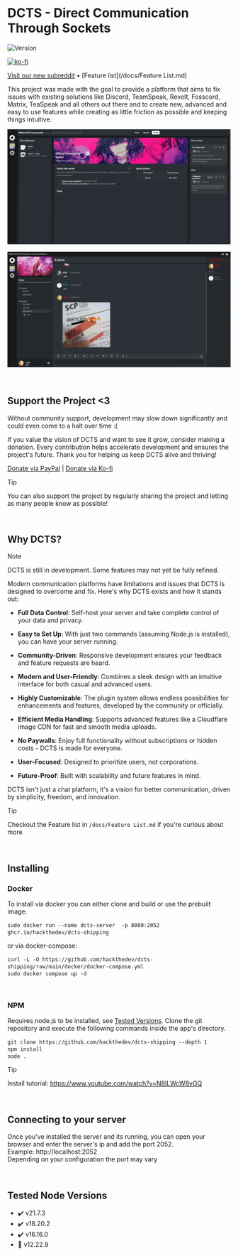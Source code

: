 # DCTS - Direct Communication Through Sockets
![Version](https://img.shields.io/static/v1?label=State&message=Early%20Access&color=orange) 

[![ko-fi](https://ko-fi.com/img/githubbutton_sm.svg)](https://ko-fi.com/M4M719FPNG)
<!-- ![GitHub all releases](https://img.shields.io/github/downloads/hackthedev/dcts-shipping/total?color=success&label=Downloads) -->
[Visit our new subreddit](https://www.reddit.com/r/dcts/) • [Feature list](/docs/Feature List.md)


This project was made with the goal to provide a platform that aims to fix issues with existing solutions like Discord, TeamSpeak, Revolt, Fosscord, Matrix, TeaSpeak and all others out there and to create new, advanced and easy to use features while creating as little friction as possible and keeping things intuitive.

![image-20250904184002475](./assets/image-20250904184002475.png)

![image-20250904184210525](./assets/image-20250904184210525.png)

<br>

## Support the Project <3
Without community support, development may slow down significantly and could even come to a halt over time :(

If you value the vision of DCTS and want to see it grow, consider making a donation. Every contribution helps accelerate development and ensures the project's future. Thank you for helping us keep DCTS alive and thriving!

[Donate via PayPal](https://www.paypal.me/devilsstore) | [Donate via Ko-fi](https://ko-fi.com/shydevil)

> [!TIP]
>
> You can also support the project by regularly sharing the project and letting as many people know as possible!

<br>

## Why DCTS?

> [!NOTE]
> DCTS is still in development. Some features may not yet be fully refined.

Modern communication platforms have limitations and issues that DCTS is designed to overcome and fix. Here's why DCTS exists and how it stands out:

- **Full Data Control**: Self-host your server and take complete control of your data and privacy.

- **Easy to Set Up**: With just two commands (assuming Node.js is installed), you can have your server running.

- **Community-Driven**: Responsive development ensures your feedback and feature requests are heard.

- **Modern and User-Friendly**: Combines a sleek design with an intuitive interface for both casual and advanced users.

- **Highly Customizable**: The plugin system allows endless possibilities for enhancements and features, developed by the community or officially.

- **Efficient Media Handling**: Supports advanced features like a Cloudflare image CDN for fast and smooth media uploads.

- **No Paywalls**: Enjoy full functionality without subscriptions or hidden costs - DCTS is made for everyone.

- **User-Focused**: Designed to prioritize users, not corporations.

- **Future-Proof**: Built with scalability and future features in mind.

DCTS isn't just a chat platform, it's a vision for better communication, driven by simplicity, freedom, and innovation.

> [!TIP]
>
> Checkout the Feature list in `/docs/Feature List.md` if you're curious about more

<br>

## Installing
### Docker
To install via docker you can either clone and build or use the prebuilt image.
```
sudo docker run --name dcts-server  -p 8080:2052 ghcr.io/hackthedev/dcts-shipping
```
or via docker-compose:
```
curl -L -O https://github.com/hackthedev/dcts-shipping/raw/main/docker/docker-compose.yml
sudo docker compose up -d
```

<br>

### NPM

Requires node.js to be installed, see [Tested Versions](https://github.com/hackthedev/dcts-shipping?tab=readme-ov-file#tested-node-versions). Clone the git repository and execute the following commands inside the app's directory.
```
git clone https://github.com/hackthedev/dcts-shipping --depth 1
npm install
node .
```

> [!TIP]
> Install tutorial: https://www.youtube.com/watch?v=N8ILWcW8vGQ

<br>

## Connecting to your server
Once you've installed the server and its running, you can open your browser and enter the server's ip and add the port 2052.<br>
Example: http://localhost:2052<br>
Depending on your configuration the port may vary

<br>

## Tested Node Versions
- ✔️ v21.7.3
- ✔️ v18.20.2
- ✔️ v16.16.0
- 🚫 v12.22.9
